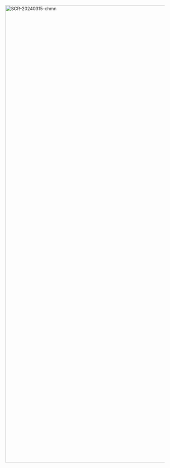 
<img width="1440" alt="SCR-20240315-chmn" src="https://github.com/ALL-ALL-ALL/Trois-boutons/assets/157831738/7bec8002-2622-43c4-8d21-070699923c91">
